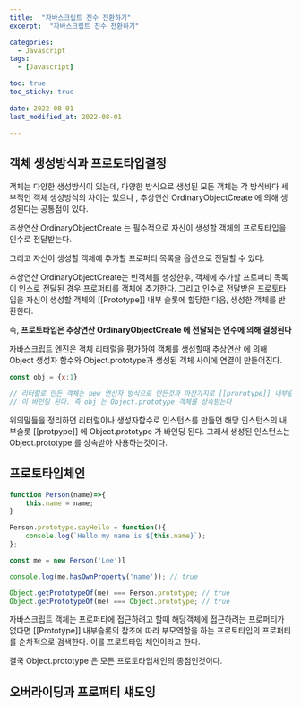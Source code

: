 ```yaml
---
title:  "자바스크립트 진수 전환하기" 
excerpt:  "자바스크립트 진수 전환하기" 

categories:
  - Javascript
tags:
  - [Javascript]

toc: true
toc_sticky: true
 
date: 2022-08-01
last_modified_at: 2022-08-01

---
```


## 객체 생성방식과 프로토타입결정

객체는 다양한 생성방식이 있는데,  다양한 방식으로 생성된 모든 객체는 각 방식바다 세부적인 객체 생성방식의 차이는 있으나 , 추상연산 OrdinaryObjectCreate 에 의해 생성된다는 공통점이 있다.

추상연산 OrdinaryObjectCreate 는 필수적으로 자신이 생성할 객체의 프로토타입을 인수로 전달받는다.

그리고 자신이 생성할 객체에 추가할 프로퍼티 목록을 옵션으로 전달할 수 있다.

추상연산 OrdinaryObjectCreate는 빈객체를 생성한후, 객체에 추가할 프로퍼티 목록이 인스로 전달된 경우 프로퍼티를 객체에 추가한다. 그리고 인수로 전달받은 프로토타입을 자신이 생성할 객체의 [[Prototype]] 내부 슬롯에 할당한 다음, 생성한 객체를 반환한다.

즉, **프로토타입은 추상연산 OrdinaryObjectCreate 에 전달되는 인수에 의해 결정된다**

자바스크립트 엔진은 객체 리터럴을 평가하여 객체를 생성할때 추상연산 에 의해 Object 생성자 함수와 Object.prototype과 생성된 객체 사이에 연결이 만들어진다.

```jsx
const obj = {x:1} 

// 리터럴로 만든 객체는 new 연산자 방식으로 만든것과 마찬가지로 [[prorotype]] 내부슬롯에 Object.prototype
// 이 바인딩 된다. 즉 obj 는 Object.prototype 객체를 상속받는다
```

위의말들을 정리하면 리터럴이나 생성자함수로 인스턴스를 만들면 해당 인스턴스의 내부슬롯 [[protpype]] 에 Object.prototype 가 바인딩 된다. 그래서 생성된 인스턴스는 Object.prototype 를 상속받아 사용하는것이다.

## 프로토타입체인

```jsx
function Person(name)=>{
	this.name = name;
}

Person.prototype.sayHello = function(){
	console.log(`Hello my name is ${this.name}`);
};

const me = new Person('Lee')l

console.log(me.hasOwnProperty('name')); // true

Object.getPrototypeOf(me) === Person.prototype; // true
Object.getPrototypeOf(me) === Object.prototype; // true
```

자바스크립트 객체는 프로퍼티에 접근하려고 할때 해당객체에 접근하려는 프로퍼티가 없다면
[[Prototype]] 내부슬롯의 참조에 따라 부모역할을 하는 프로토타입의 프로퍼티를 순차적으로 검색한다. 이를 프로토타입 체인이라고 한다.

결국 Object.prototype 은 모든 프로토타입체인의 종점인것이다.


<h2>오버라이딩과 프로퍼티 섀도잉</h3>
